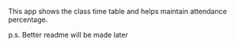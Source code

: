 This app shows the class time table and helps maintain
attendance percentage.

p.s. Better readme will be made later